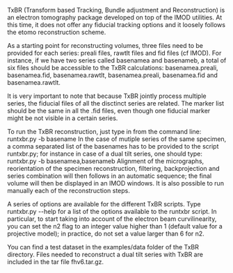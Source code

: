 TxBR (Transform based Tracking, Bundle adjustment and Reconstruction) is an electron tomography package developed on top of the IMOD utilities. At this time, it does not offer any fiducial tracking options and it loosely follows the etomo reconstruction scheme.

As a starting point for reconstructing volumes, three files need to be provided for each series: preali files, rawtlt files and fid files (cf IMOD). For instance, if we have two series called basenamea and basenameb, a total of six files should be accessible to the TxBR calculations: basenamea.preali, basenamea.fid, basenamea.rawtlt, basenamea.preali, basenamea.fid and basenamea.rawtlt.

It is very important to note that because TxBR jointly process multiple series, the fiducial files of all the disctinct series are related. The marker list should be the same in all the .fid files, even though one fiducial marker might be not visible in a certain series. 

To run the TxBR reconstruction, just type in from the command line: 
	runtxbr.py -b basename 
In the case of mutiple series of the same specimen, a comma separated list of the basenames has to be provided to the script runtxbr.py; for instance in case of a dual tilt series, one should type:
	runtxbr.py -b basenamea,basenameb 
Alignment of the micrographs, reorientation of the specimen reconstruction, filtering, backprojection and series combination will then follows in an automatic sequence; the final volume will then be displayed in an IMOD windows. It is also possible to run manually each of the reconstruction steps. 

A series of options are available for the different TxBR scripts. Type 
	runtxbr.py --help
for a list of the options available to the runtxbr script. In particular, to start taking into account of the electron beam curvilinearity, you can set the n2 flag to an integer value higher than 1 (default value for a projective model); in practice, do not set a value larger than 6 for n2.

You can find a test dataset in the examples/data folder of the TxBR directory. Files needed to reconstruct a dual tilt series with TxBR are included in the tar file fhv6.tar.gz.
